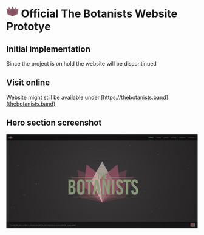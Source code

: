 # ![Hero section screenshot](https://raw.githubusercontent.com/src-dbgr/thebotanists/master/favicon.png "Hero Section") Official The Botanists Website Prototye

## Initial implementation

Since the project is on hold the website will be discontinued

## Visit online

Website might still be available under [https://thebotanists.band](thebotanists.band)

## Hero section screenshot

![Hero section screenshot](https://raw.githubusercontent.com/src-dbgr/thebotanists/master/thebotanists.band.jpg "Hero Section")
